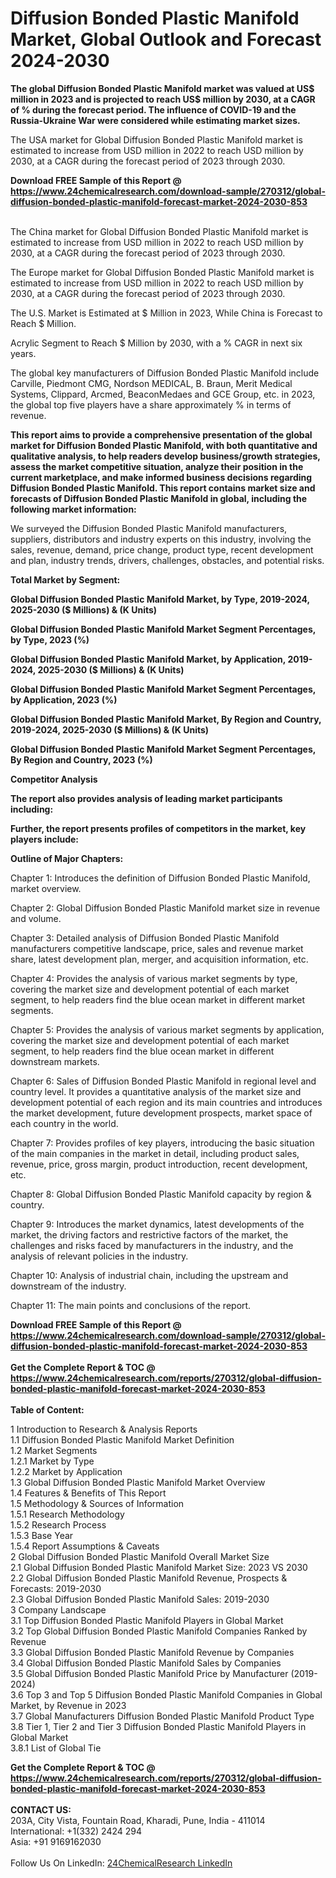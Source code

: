 <h1>Diffusion Bonded Plastic Manifold Market, Global Outlook and Forecast 2024-2030</h1><p><strong>The global Diffusion Bonded Plastic Manifold market was valued at US$ million in 2023 and is projected to reach US$ million by 2030, at a CAGR of % during the forecast period. The influence of COVID-19 and the Russia-Ukraine War were considered while estimating market sizes.</strong></p><p>
</p><p>The USA market for Global Diffusion Bonded Plastic Manifold market is estimated to increase from USD million in 2022 to reach USD million by 2030, at a CAGR during the forecast period of 2023 through 2030.</p><div><b>Download FREE Sample of this Report @ 
            <a href="https://www.24chemicalresearch.com/download-sample/270312/global-diffusion-bonded-plastic-manifold-forecast-market-2024-2030-853">
            https://www.24chemicalresearch.com/download-sample/270312/global-diffusion-bonded-plastic-manifold-forecast-market-2024-2030-853</a></b></div><br><p>
</p><p>The China market for Global Diffusion Bonded Plastic Manifold market is estimated to increase from USD million in 2022 to reach USD million by 2030, at a CAGR during the forecast period of 2023 through 2030.</p><p>
</p><p>The Europe market for Global Diffusion Bonded Plastic Manifold market is estimated to increase from USD million in 2022 to reach USD million by 2030, at a CAGR during the forecast period of 2023 through 2030.</p><p>
</p><p>The U.S. Market is Estimated at $ Million in 2023, While China is Forecast to Reach $ Million.</p><p>
Acrylic Segment to Reach $ Million by 2030, with a % CAGR in next six years.</p><p>
The global key manufacturers of Diffusion Bonded Plastic Manifold include Carville, Piedmont CMG, Nordson MEDICAL, B. Braun, Merit Medical Systems, Clippard, Arcmed, BeaconMedaes and GCE Group, etc. in 2023, the global top five players have a share approximately % in terms of revenue.</p><p>
<strong>This report aims to provide a comprehensive presentation of the global market for Diffusion Bonded Plastic Manifold, with both quantitative and qualitative analysis, to help readers develop business/growth strategies, assess the market competitive situation, analyze their position in the current marketplace, and make informed business decisions regarding Diffusion Bonded Plastic Manifold. This report contains market size and forecasts of Diffusion Bonded Plastic Manifold in global, including the following market information:</strong></p><p>
</p><p>
</p><p>We surveyed the Diffusion Bonded Plastic Manifold manufacturers, suppliers, distributors and industry experts on this industry, involving the sales, revenue, demand, price change, product type, recent development and plan, industry trends, drivers, challenges, obstacles, and potential risks.</p><p>
<strong>Total Market by Segment:</strong></p><p>
<strong>Global Diffusion Bonded Plastic Manifold Market, by Type, 2019-2024, 2025-2030 ($ Millions) &amp; (K Units)</strong></p><p>
<strong>Global Diffusion Bonded Plastic Manifold Market Segment Percentages, by Type, 2023 (%)</strong></p><p>
</p><p>
<strong>Global Diffusion Bonded Plastic Manifold Market, by Application, 2019-2024, 2025-2030 ($ Millions) &amp; (K Units)</strong></p><p>
<strong>Global Diffusion Bonded Plastic Manifold Market Segment Percentages, by Application, 2023 (%)</strong></p><p>
</p><p>
<strong>Global Diffusion Bonded Plastic Manifold Market, By Region and Country, 2019-2024, 2025-2030 ($ Millions) &amp; (K Units)</strong></p><p>
<strong>Global Diffusion Bonded Plastic Manifold Market Segment Percentages, By Region and Country, 2023 (%)</strong></p><p>
</p><p>
	</p><p>
<strong>Competitor Analysis</strong></p><p>
<strong>The report also provides analysis of leading market participants including:</strong></p><p>
</p><p>
<strong>Further, the report presents profiles of competitors in the market, key players include:</strong></p><p>
</p><p>
<strong>Outline of Major Chapters:</strong></p><p>
</p><p>Chapter 1: Introduces the definition of Diffusion Bonded Plastic Manifold, market overview.</p><p>
Chapter 2: Global Diffusion Bonded Plastic Manifold market size in revenue and volume.</p><p>
Chapter 3: Detailed analysis of Diffusion Bonded Plastic Manifold manufacturers competitive landscape, price, sales and revenue market share, latest development plan, merger, and acquisition information, etc.</p><p>
Chapter 4: Provides the analysis of various market segments by type, covering the market size and development potential of each market segment, to help readers find the blue ocean market in different market segments.</p><p>
Chapter 5: Provides the analysis of various market segments by application, covering the market size and development potential of each market segment, to help readers find the blue ocean market in different downstream markets.</p><p>
Chapter 6: Sales of Diffusion Bonded Plastic Manifold in regional level and country level. It provides a quantitative analysis of the market size and development potential of each region and its main countries and introduces the market development, future development prospects, market space of each country in the world.</p><p>
Chapter 7: Provides profiles of key players, introducing the basic situation of the main companies in the market in detail, including product sales, revenue, price, gross margin, product introduction, recent development, etc.</p><p>
Chapter 8: Global Diffusion Bonded Plastic Manifold capacity by region &amp; country.</p><p>
Chapter 9: Introduces the market dynamics, latest developments of the market, the driving factors and restrictive factors of the market, the challenges and risks faced by manufacturers in the industry, and the analysis of relevant policies in the industry.</p><p>
Chapter 10: Analysis of industrial chain, including the upstream and downstream of the industry.</p><p>
Chapter 11: The main points and conclusions of the report.</p><div><b>Download FREE Sample of this Report @ 
            <a href="https://www.24chemicalresearch.com/download-sample/270312/global-diffusion-bonded-plastic-manifold-forecast-market-2024-2030-853">
            https://www.24chemicalresearch.com/download-sample/270312/global-diffusion-bonded-plastic-manifold-forecast-market-2024-2030-853</a></b></div><br><div><b>Get the Complete Report & TOC @ 
            <a href="https://www.24chemicalresearch.com/reports/270312/global-diffusion-bonded-plastic-manifold-forecast-market-2024-2030-853">
            https://www.24chemicalresearch.com/reports/270312/global-diffusion-bonded-plastic-manifold-forecast-market-2024-2030-853</a></b></div><br>
            <b>Table of Content:</b><p>1 Introduction to Research & Analysis Reports<br />
    1.1 Diffusion Bonded Plastic Manifold Market Definition<br />
    1.2 Market Segments<br />
        1.2.1 Market by Type<br />
        1.2.2 Market by Application<br />
    1.3 Global Diffusion Bonded Plastic Manifold Market Overview<br />
    1.4 Features & Benefits of This Report<br />
    1.5 Methodology & Sources of Information<br />
        1.5.1 Research Methodology<br />
        1.5.2 Research Process<br />
        1.5.3 Base Year<br />
        1.5.4 Report Assumptions & Caveats<br />
2 Global Diffusion Bonded Plastic Manifold Overall Market Size<br />
    2.1 Global Diffusion Bonded Plastic Manifold Market Size: 2023 VS 2030<br />
    2.2 Global Diffusion Bonded Plastic Manifold Revenue, Prospects & Forecasts: 2019-2030<br />
    2.3 Global Diffusion Bonded Plastic Manifold Sales: 2019-2030<br />
3 Company Landscape<br />
    3.1 Top Diffusion Bonded Plastic Manifold Players in Global Market<br />
    3.2 Top Global Diffusion Bonded Plastic Manifold Companies Ranked by Revenue<br />
    3.3 Global Diffusion Bonded Plastic Manifold Revenue by Companies<br />
    3.4 Global Diffusion Bonded Plastic Manifold Sales by Companies<br />
    3.5 Global Diffusion Bonded Plastic Manifold Price by Manufacturer (2019-2024)<br />
    3.6 Top 3 and Top 5 Diffusion Bonded Plastic Manifold Companies in Global Market, by Revenue in 2023<br />
    3.7 Global Manufacturers Diffusion Bonded Plastic Manifold Product Type<br />
    3.8 Tier 1, Tier 2 and Tier 3 Diffusion Bonded Plastic Manifold Players in Global Market<br />
        3.8.1 List of Global Tie</p><div><b>Get the Complete Report & TOC @ 
            <a href="https://www.24chemicalresearch.com/reports/270312/global-diffusion-bonded-plastic-manifold-forecast-market-2024-2030-853">
            https://www.24chemicalresearch.com/reports/270312/global-diffusion-bonded-plastic-manifold-forecast-market-2024-2030-853</a></b></div><br><b>CONTACT US:</b><br>
            203A, City Vista, Fountain Road, Kharadi, Pune, India - 411014<br>
            International: +1(332) 2424 294<br>
            Asia: +91 9169162030 <br><br>
            Follow Us On LinkedIn: <a href="https://www.linkedin.com/company/24chemicalresearch/">24ChemicalResearch LinkedIn</a>